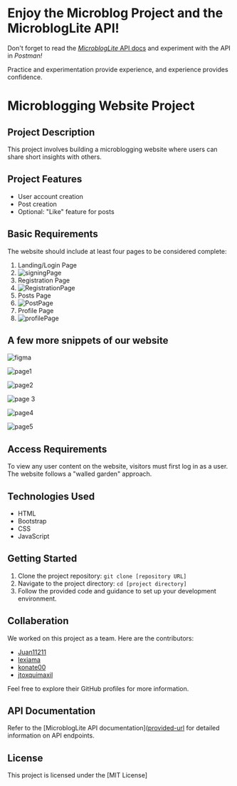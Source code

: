# Enjoy the Microblog Project and the MicroblogLite API!

Don't forget to read the [*MicroblogLite* API docs](http://microbloglite.us-east-2.elasticbeanstalk.com/api/posts) and experiment with the API in *Postman!*

Practice and experimentation provide experience, and experience provides confidence.

# Microblogging Website Project

## Project Description

This project involves building a microblogging website where users can share short insights with others.

## Project Features

- User account creation
- Post creation
- Optional: "Like" feature for posts

## Basic Requirements

The website should include at least four pages to be considered complete:

1. Landing/Login Page
2. ![signingPage](https://github.com/YearUp2023FALL-CodeCrafters/YearUp2023FALL-CodeCrafters.github.io/assets/144297126/fd5858a9-e129-4328-b244-be988cbfa7a5)
3. Registration Page
4. ![RegistrationPage](https://github.com/YearUp2023FALL-CodeCrafters/YearUp2023FALL-CodeCrafters.github.io/assets/144297126/906b9c20-9f08-4650-a446-bc87c3138e35)
5. Posts Page
6. ![PostPage](https://github.com/YearUp2023FALL-CodeCrafters/YearUp2023FALL-CodeCrafters.github.io/assets/144297126/6f7a1904-8adb-494c-928f-302a5a10283b)
7. Profile Page
8. ![profilePage](https://github.com/YearUp2023FALL-CodeCrafters/YearUp2023FALL-CodeCrafters.github.io/assets/144297126/d2198b2a-ed54-451d-991a-06b340f94325)

## A few more snippets of our website
![figma](https://github.com/YearUp2023FALL-CodeCrafters/YearUp2023FALL-CodeCrafters.github.io/assets/144297126/33bf7469-1492-45f8-85ea-81e193a5b8b5)

![page1](https://github.com/YearUp2023FALL-CodeCrafters/YearUp2023FALL-CodeCrafters.github.io/assets/144297126/d482b9a4-e129-4bb1-82da-68f0829d9351)

![page2](https://github.com/YearUp2023FALL-CodeCrafters/YearUp2023FALL-CodeCrafters.github.io/assets/144297126/14eb20cf-9efc-49c5-bf6c-4c3893afd2e3)

![page 3](https://github.com/YearUp2023FALL-CodeCrafters/YearUp2023FALL-CodeCrafters.github.io/assets/144297126/79a92aef-8470-45db-a21f-86587dead4f6)

![page4](https://github.com/YearUp2023FALL-CodeCrafters/YearUp2023FALL-CodeCrafters.github.io/assets/144297126/a97847d3-1497-46bf-ae68-676281cb17dc)

![page5](https://github.com/YearUp2023FALL-CodeCrafters/YearUp2023FALL-CodeCrafters.github.io/assets/144297126/0bd6515e-8d7a-4cd0-9b03-72be7e9d1309)






## Access Requirements

To view any user content on the website, visitors must first log in as a user. The website follows a "walled garden" approach.

## Technologies Used

- HTML
- Bootstrap
- CSS
- JavaScript

## Getting Started

1. Clone the project repository: `git clone [repository URL]`
2. Navigate to the project directory: `cd [project directory]`
3. Follow the provided code and guidance to set up your development environment.

## Collaberation

We worked on this project as a team. Here are the contributors:

- [Juan11211](https://github.com/Juan11211)
- [lexiama](https://github.com/lexiama)
- [konate00](https://github.com/konate00)
- [jtoxquimaxil](https://github.com/jtoxquimaxil)

Feel free to explore their GitHub profiles for more information. 

## API Documentation

Refer to the [MicroblogLite API documentation]([provided-url](http://microbloglite.us-east-2.elasticbeanstalk.com/api/posts) for detailed information on API endpoints.

## License

This project is licensed under the [MIT License] 

